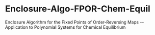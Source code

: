 # Enclosure-Algo-FPOR-Chem-Equil
Enclosure Algorithm for the Fixed Points of Order-Reversing Maps -- Application to Polynomial Systems for Chemical Equilibrium
